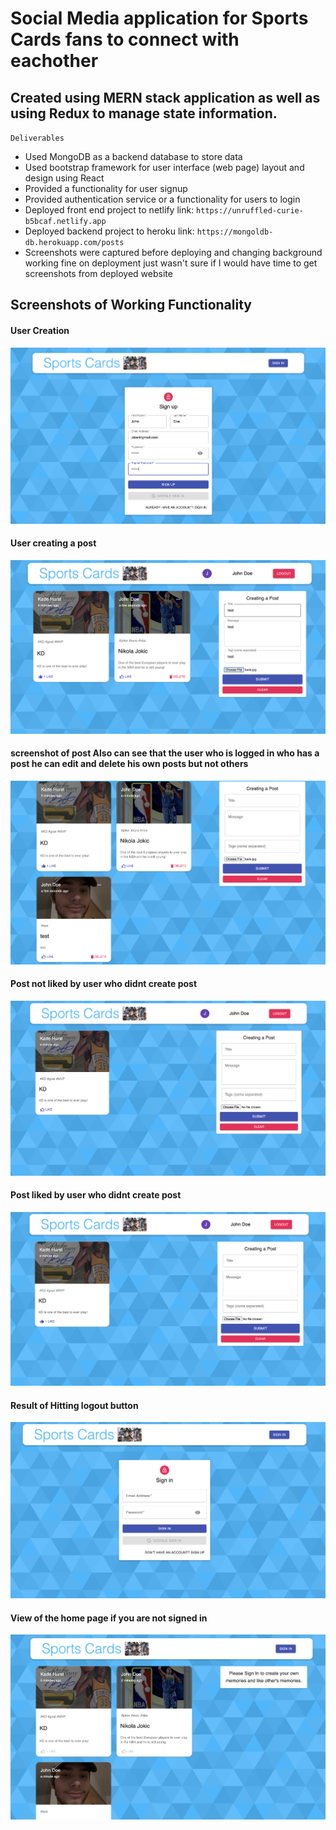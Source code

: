 # Social Media application for Sports Cards fans to connect with eachother

## Created using MERN stack application as well as using Redux to manage state information. 

` Deliverables ` 

- Used MongoDB as a backend database to store data
- Used bootstrap framework for user interface (web page) layout and design using React
- Provided a functionality for user signup
- Provided authentication service or a functionality for users to login
- Deployed front end project to netlify link: ```https://unruffled-curie-b5bcaf.netlify.app ```
- Deployed backend project to heroku link: ```https://mongoldb-db.herokuapp.com/posts```
- Screenshots were captured before deploying and changing background working fine on deployment just wasn't sure if I would have time to get screenshots from deployed website

## Screenshots of Working Functionality 

####  User Creation

![Working  Creation](/screenshots/creatuser.png)

#### User creating a post 

![Working NewPost](/screenshots/createnewpost.png)

#### screenshot of post Also can see that the user who is logged in who has a post he can edit and delete his own posts but not others

![Working Newpost Creation](/screenshots/newpost.png)

#### Post not liked by user who didnt create post

![Working Like](/screenshots/otheruserpostnlike.png)

#### Post liked by user who didnt create post 

![Working Like](/screenshots/otheruserpostlike.png)

#### Result of Hitting logout button

![Working Logout](/screenshots/logout.png)

#### View of the home page if you are not signed in

![Working View](/screenshots/notlogin.png)
